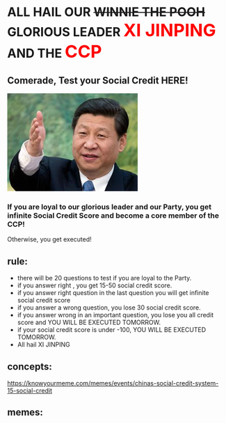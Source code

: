 # ALL HAIL OUR ~~WINNIE THE POOH~~ GLORIOUS LEADER <span style='font-size: 40px; color:red'>XI JINPING</span> AND THE <span style='font-size: 40px; color:red'>CCP</span>

## Comerade, Test your Social Credit HERE!
<img src="./src/images/xi.png">
<br/>

### If you are loyal to our glorious leader and our Party, you get infinite Social Credit Score and become a core member of the CCP!
Otherwise, you get executed!

## rule:
 - there will be 20 questions to test if you are loyal to the Party.
 - if you answer right , you get 15-50 social credit score.
 - if you answer right question in the last question you will get infinite social credit score
 - if you answer a wrong question, you lose 30 social credit score.
 - if you answer wrong in an important question, you lose you all credit score and YOU WILL BE EXECUTED TOMORROW.
 - if your social credit score is under -100, YOU WILL BE EXECUTED TOMORROW.
 - All hail XI JINPING

## concepts:
https://knowyourmeme.com/memes/events/chinas-social-credit-system-15-social-credit

## memes:
